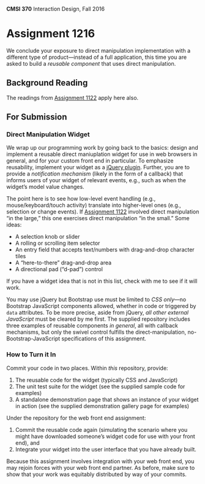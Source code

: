 **CMSI 370** Interaction Design, Fall 2016

# Assignment 1216
We conclude your exposure to direct manipulation implementation with a different type of product—instead of a full application, this time you are asked to build a _reusable component_ that uses direct manipulation.

## Background Reading
The readings from [Assignment 1122](https://github.com/lmu-cmsi370-fall2016/assignments/blob/master/direct-manipulation.md) apply here also.

## For Submission

### Direct Manipulation Widget
We wrap up our programming work by going back to the basics: design and implement a reusable direct maniuplation widget for use in web browsers in general, and for your custom front end in particular. To emphasize reusability, implement your widget as a [jQuery plugin](https://learn.jquery.com/plugins/). Further, you are to provide a _notification mechanism_ (likely in the form of a callback) that informs users of your widget of relevant events, e.g., such as when the widget’s model value changes.

The point here is to see how low-level event handling (e.g., mouse/keyboard/touch activity) translate into higher-level ones (e.g., selection or change events). If [Assignment 1122](https://github.com/lmu-cmsi370-fall2016/assignments/blob/master/direct-manipulation.md) involved direct manipulation “in the large,” this one exercises direct manipulation “in the small.” Some ideas:

- A selection knob or slider
- A rolling or scrolling item selector
- An entry field that accepts text/numbers with drag-and-drop character tiles
- A “here-to-there” drag-and-drop area
- A directional pad (“d-pad”) control

If you have a widget idea that is not in this list, check with me to see if it will work.

You may use jQuery but Bootstrap use must be limited to _CSS only_—no Bootstrap JavaScript components allowed, whether in code or triggered by `data` attributes. To be more precise, aside from jQuery, _all other external JavaScript_ must be cleared by me first. The supplied repository includes three examples of reusable components _in general_, all with callback mechanisms, but only the swivel control fulfills the direct-manipulation, no-Bootstrap-JavaScript specifications of this assignment.

### How to Turn it In
Commit your code in two places. Within _this_ repository, provide:

1. The reusable code for the widget (typically CSS and JavaScript)
1. The unit test suite for the widget (see the supplied sample code for examples)
1. A standalone demonstration page that shows an instance of your widget in action (see the supplied demonstration gallery page for examples)

Under the repository for the web front end assignment:

1. Commit the reusable code again (simulating the scenario where you might have downloaded someone’s widget code for use with your front end), and
1. Integrate your widget into the user interface that you have already built.

Because this assignment involves integration with your web front end, you may rejoin forces with your web front end partner. As before, make sure to show that your work was equitably distributed by way of your commits.
